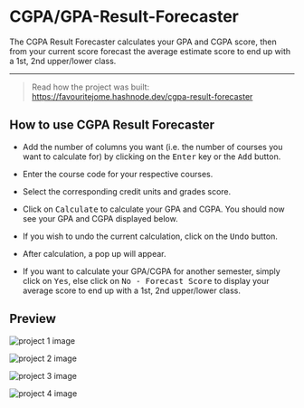 # CGPA/GPA-Result-Forecaster

The CGPA Result Forecaster calculates your GPA and CGPA score, then from your current score forecast the average estimate score to end up with a 1st, 2nd upper/lower class.

<hr>

> Read how the project was built: https://favouritejome.hashnode.dev/cgpa-result-forecaster

## How to use CGPA Result Forecaster

- Add the number of columns you want (i.e. the
  number of courses you want to calculate for) by clicking on
  the <kbd>Enter</kbd> key or the <kbd>Add</kbd> button.

- Enter the course code for your respective
  courses.

- Select the corresponding credit units and
  grades score.

- Click on <kbd>Calculate</kbd> to calculate
  your GPA and CGPA. You should now see your GPA and CGPA
  displayed below.

- If you wish to undo the current calculation, click on the
  <kbd>Undo</kbd> button.

- After calculation, a pop up will appear.

- If you want to calculate your GPA/CGPA for
  another semester, simply click on <kbd>Yes</kbd>, else
  click on <kbd>No - Forecast Score</kbd> to display your average score to
  end up with a 1st, 2nd upper/lower class.

## Preview

![project 1 image](https://jomefavourite.github.io/Images/project1.png)

![project 2 image](https://jomefavourite.github.io/Images/project2.png)

![project 3 image](https://jomefavourite.github.io/Images/project3.png)

![project 4 image](https://jomefavourite.github.io/Images/project4.1.png)
